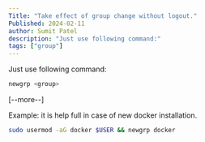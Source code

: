 ```yaml
---
Title: "Take effect of group change without logout."
Published: 2024-02-11
author: Sumit Patel
description: "Just use following command:"
tags: ["group"]
---
```



Just use following command:

```bash
newgrp <group>
```
[--more--]

Example: 
it is help full in case of new docker installation.

```bash
sudo usermod -aG docker $USER && newgrp docker
```